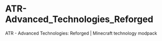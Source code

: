 # ATR-Advanced_Technologies_Reforged
ATR - Advanced Technologies: Reforged | Minecraft technology modpack
